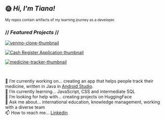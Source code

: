 ## :sun_with_face: _Hi, I'm Tiana!_
<sup>My repos contain artifacts of my learning journey as a developer.</sup>

### // ***Featured Projects*** //

<a href="https://github.com/t4tiana/](https://github.com/t4tiana/Venmo-Clone-project/blob/main/README.md">![venmo-clone-thumbnail](https://github.com/t4tiana/t4tiana/assets/118233338/bb7bcd00-cfab-467d-a3b8-23db32532b75)</a>

<a href="https://github.com/t4tiana/cash-register-application/blob/main/README.md">![Cash Register Application thumbnail](https://github.com/t4tiana/t4tiana/assets/118233338/2fa0fd63-4881-4587-861f-3be9a0d2a2e0)</a>

<a href="https://github.com/t4tiana/Medicine-Tracker-Android-App/blob/main/README.md">![medicine-tracker-thumbnail](https://github.com/t4tiana/t4tiana/assets/118233338/8c759a79-d8f0-4aec-80dc-2dd4067a0317)</a>




<br>

🔭 I’m currently working on... creating an app that helps people track their medicine, written in Java in [Android Studio](https://developer.android.com/studio?gad_source=1&gclid=CjwKCAiArLyuBhA7EiwA-qo80AAHyh5Wpg9OksUo1toz-dS-jJVh0i0PP6Jg0OXAOkuLKJlazOcNyRoCinYQAvD_BwE&gclsrc=aw.ds). <br>
🌱 I’m currently learning... JavaScript, CSS and intermediate SQL  <br>
🤔 I’m looking for help with... creating projects on HuggingFace  <br>
💬 Ask me about... international education, knowledge management, working with a diverse team  <br>
📫 How to reach me... [Linkedin](https://www.linkedin.com/in/tianasilva/)
